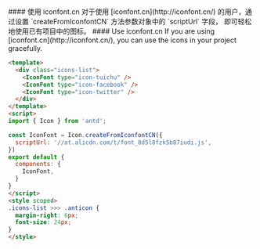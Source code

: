 <cn>
#### 使用 iconfont.cn
对于使用 [iconfont.cn](http://iconfont.cn/) 的用户，通过设置 `createFromIconfontCN` 方法参数对象中的 `scriptUrl` 字段， 即可轻松地使用已有项目中的图标。
</cn>

<us>
#### Use iconfont.cn
If you are using [iconfont.cn](http://iconfont.cn/), you can use the icons in your project gracefully.
</us>

```html
<template>
  <div class="icons-list">
    <IconFont type="icon-tuichu" />
    <IconFont type="icon-facebook" />
    <IconFont type="icon-twitter" />
  </div>
</template>
<script>
import { Icon } from 'antd';

const IconFont = Icon.createFromIconfontCN({
  scriptUrl: '//at.alicdn.com/t/font_8d5l8fzk5b87iudi.js',
})
export default {
  components: {
    IconFont,
  }
}
</script>
<style scoped>
.icons-list >>> .anticon {
  margin-right: 6px;
  font-size: 24px;
}
</style>
```


